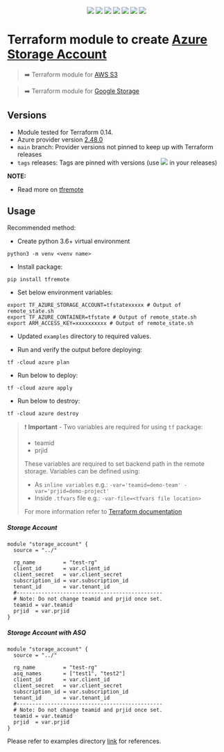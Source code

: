 <p align="center">
    <a href="https://github.com/tomarv2/terraform-azure-storage-account/actions/workflows/security_scans.yml" alt="Security Scans">
        <img src="https://github.com/tomarv2/terraform-azure-storage-account/actions/workflows/security_scans.yml/badge.svg?branch=main" /></a>
    <a href="https://www.apache.org/licenses/LICENSE-2.0" alt="license">
        <img src="https://img.shields.io/github/license/tomarv2/terraform-azure-storage-account" /></a>
    <a href="https://github.com/tomarv2/terraform-azure-storage-account/tags" alt="GitHub tag">
        <img src="https://img.shields.io/github/v/tag/tomarv2/terraform-azure-storage-account" /></a>
    <a href="https://github.com/tomarv2/terraform-azure-storage-account/pulse" alt="Activity">
        <img src="https://img.shields.io/github/commit-activity/m/tomarv2/terraform-azure-storage-account" /></a>
    <a href="https://stackoverflow.com/users/6679867/tomarv2" alt="Stack Exchange reputation">
        <img src="https://img.shields.io/stackexchange/stackoverflow/r/6679867"></a>
    <a href="https://discord.gg/XH975bzN" alt="chat on Discord">
        <img src="https://img.shields.io/discord/813961944443912223?logo=discord"></a>
    <a href="https://twitter.com/intent/follow?screen_name=varuntomar2019" alt="follow on Twitter">
        <img src="https://img.shields.io/twitter/follow/varuntomar2019?style=social&logo=twitter"></a>
</p>

# Terraform module to create [Azure Storage Account](https://registry.terraform.io/modules/tomarv2/storage-account/azure/latest)

####

> :arrow_right:  Terraform module for [AWS S3](https://registry.terraform.io/modules/tomarv2/s3/aws/latest)

> :arrow_right:  Terraform module for [Google Storage](https://registry.terraform.io/modules/tomarv2/storage-bucket/google/latest)


## Versions

- Module tested for Terraform 0.14.
- Azure provider version [2.48.0](https://registry.terraform.io/providers/hashicorp/azurerm/latest)
- `main` branch: Provider versions not pinned to keep up with Terraform releases
- `tags` releases: Tags are pinned with versions (use <a href="https://github.com/tomarv2/terraform-azure-storage-account/tags" alt="GitHub tag">
        <img src="https://img.shields.io/github/v/tag/tomarv2/terraform-azure-storage-account" /></a> in your releases)

**NOTE:** 

- Read more on [tfremote](https://github.com/tomarv2/tfremote)

## Usage

Recommended method:

- Create python 3.6+ virtual environment 
```
python3 -m venv <venv name>
```

- Install package:
```
pip install tfremote
```

- Set below environment variables:
```
export TF_AZURE_STORAGE_ACCOUNT=tfstatexxxxx # Output of remote_state.sh
export TF_AZURE_CONTAINER=tfstate # Output of remote_state.sh
export ARM_ACCESS_KEY=xxxxxxxxxx # Output of remote_state.sh
```  

- Updated `examples` directory to required values.

- Run and verify the output before deploying:
```
tf -cloud azure plan
```

- Run below to deploy:
```
tf -cloud azure apply
```

- Run below to destroy:
```
tf -cloud azure destroy
```


> ❗️ **Important** - Two variables are required for using `tf` package:
>
> - teamid
> - prjid
>
> These variables are required to set backend path in the remote storage.
> Variables can be defined using:
>
> - As `inline variables` e.g.: `-var='teamid=demo-team' -var='prjid=demo-project'`
> - Inside `.tfvars` file e.g.: `-var-file=<tfvars file location> `
>
> For more information refer to [Terraform documentation](https://www.terraform.io/docs/language/values/variables.html)

##### Storage Account

```
module "storage_account" {
  source = "../"

  rg_name         = "test-rg"
  client_id       = var.client_id
  client_secret   = var.client_secret
  subscription_id = var.subscription_id
  tenant_id       = var.tenant_id
  #-----------------------------------------------
  # Note: Do not change teamid and prjid once set.
  teamid = var.teamid
  prjid  = var.prjid
}
```

##### Storage Account with ASQ

```
module "storage_account" {
  source = "../"

  rg_name         = "test-rg"
  asq_names       = ["test1", "test2"]
  client_id       = var.client_id
  client_secret   = var.client_secret
  subscription_id = var.subscription_id
  tenant_id       = var.tenant_id
  #-----------------------------------------------
  # Note: Do not change teamid and prjid once set.
  teamid = var.teamid
  prjid  = var.prjid
}
```

Please refer to examples directory [link](examples) for references.
